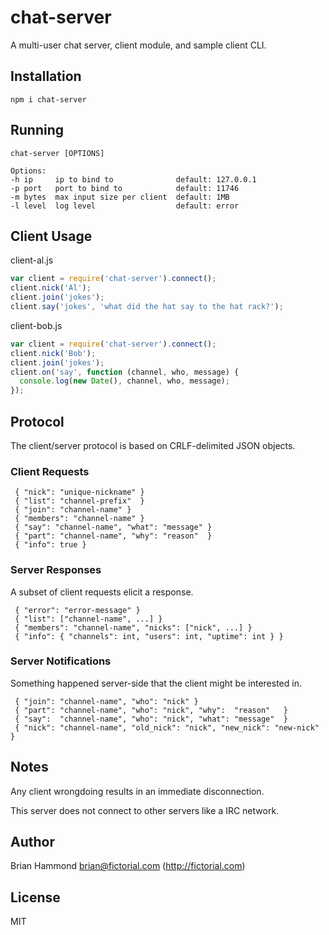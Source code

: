 # chat-server

A multi-user chat server, client module, and sample client CLI.

## Installation

    npm i chat-server

## Running

    chat-server [OPTIONS]
    
    Options:
    -h ip     ip to bind to              default: 127.0.0.1
    -p port   port to bind to            default: 11746
    -m bytes  max input size per client  default: 1MB
    -l level  log level                  default: error

## Client Usage

client-al.js

````javascript
var client = require('chat-server').connect();
client.nick('Al');
client.join('jokes');
client.say('jokes', 'what did the hat say to the hat rack?');
````

client-bob.js

````javascript
var client = require('chat-server').connect();
client.nick('Bob');
client.join('jokes');
client.on('say', function (channel, who, message) {
  console.log(new Date(), channel, who, message);
});
````

## Protocol

The client/server protocol is based on CRLF-delimited JSON objects.

### Client Requests

     { "nick": "unique-nickname" }
     { "list": "channel-prefix"  }
     { "join": "channel-name" }
     { "members": "channel-name" }
     { "say": "channel-name", "what": "message" }
     { "part": "channel-name", "why": "reason"  }
     { "info": true }

### Server Responses

A subset of client requests elicit a response.

     { "error": "error-message" }
     { "list": ["channel-name", ...] }
     { "members": "channel-name", "nicks": ["nick", ...] }
     { "info": { "channels": int, "users": int, "uptime": int } }

### Server Notifications

Something happened server-side that the client might be interested in.

     { "join": "channel-name", "who": "nick" }
     { "part": "channel-name", "who": "nick", "why":  "reason"   }
     { "say":  "channel-name", "who": "nick", "what": "message"  }
     { "nick": "channel-name", "old_nick": "nick", "new_nick": "new-nick" }

## Notes

Any client wrongdoing results in an immediate disconnection.

This server does not connect to other servers like a IRC network.

## Author

Brian Hammond <brian@fictorial.com> (http://fictorial.com)

## License

MIT

